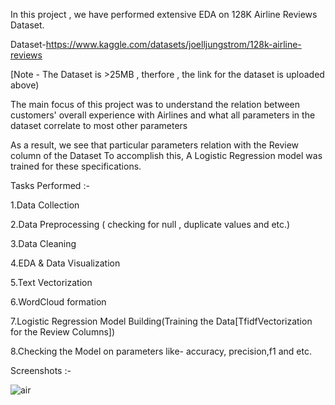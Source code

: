 In this project , we have performed extensive EDA on 128K Airline Reviews Dataset.

Dataset-https://www.kaggle.com/datasets/joelljungstrom/128k-airline-reviews

[Note - The Dataset is >25MB , therfore , the link for the dataset is uploaded above)

The main focus of this project was to understand the relation between customers' overall experience with Airlines 
and what all parameters in the dataset correlate to most other parameters 

As a result, we see that particular parameters relation with the Review column of the Dataset
To accomplish this, A Logistic Regression model was trained for these specifications.



Tasks Performed :-

1.Data Collection

2.Data Preprocessing ( checking for null , duplicate values and etc.)

3.Data Cleaning 

4.EDA & Data Visualization

5.Text Vectorization

6.WordCloud formation

7.Logistic Regression Model Building(Training the Data[TfidfVectorization for the Review Columns])

8.Checking the Model on parameters like- accuracy, precision,f1 and etc.


Screenshots :- 




![air](https://github.com/sahaycodes/MindWave/assets/99585576/cf3f9357-8667-4f97-9e95-51d49505a44f)


